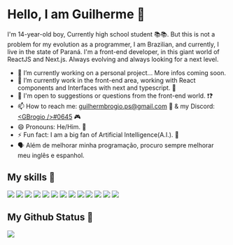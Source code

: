 # Hello, I am Guilherme 👋

I'm 14-year-old boy, Currently high school student 📚📚. But this is not a problem for my evolution as a programmer, I am Brazilian, and currently, I live in the state of Paraná. I'm a front-end developer, in this giant world of ReactJS and Next.js. Always evolving and always looking for a next level.

- 🔭 I’m currently working on a personal project... More infos coming soon.
- 🌱 I’m currently work in the front-end area, working with React components and Interfaces with next and typescript. 💼
- 💬 I'm open to suggestions or questions from the front-end world. ❗❓
- 📫 How to reach me: [guilhermbrogio.ps@gmail.com](mailto:guilhermebrogio.ps@gmail.com) 📧 & my Discord: [\<GBrogio /\>#0645](https://discord.com/channels/@me) 🎮
- 😄 Pronouns: He/Him. 👦
- ⚡ Fun fact: I am a big fan of Artificial Intelligence(A.I.). 🤖
- 🗣️ Além de melhorar minha programação, procuro sempre melhorar meu inglês e espanhol.

## My skills 🚀

![](https://img.shields.io/badge/HTML5-E34F26?style=for-the-badge&logo=html5&logoColor=white)
![](https://img.shields.io/badge/JavaScript-F7DF1E?style=for-the-badge&logo=javascript&logoColor=black)
![](https://img.shields.io/badge/NextJS-000?style=for-the-badge&logo=Next.js&logoColor=white)
![](https://img.shields.io/badge/CSS3-1572B6?style=for-the-badge&logo=css3&logoColor=white)
![](https://img.shields.io/badge/Sass-CC6699?style=for-the-badge&logo=sass&logoColor=white)
![](https://img.shields.io/badge/React-20232A?style=for-the-badge&logo=react&logoColor=61DAFB)
![](https://img.shields.io/badge/Bootstrap-563D7C?style=for-the-badge&logo=bootstrap&logoColor=white)
![](https://img.shields.io/badge/Material--UI-0081CB?style=for-the-badge&logo=material-ui&logoColor=white)
![](https://img.shields.io/badge/TypeScript-0081CB?style=for-the-badge&logo=typescript&logoColor=white)
![](https://img.shields.io/badge/MongoDB-4EA94B?style=for-the-badge&logo=mongodb&logoColor=white)
![](https://img.shields.io/badge/figma-0AC97F?style=for-the-badge&logo=figma&logoColor=white)
![](https://img.shields.io/badge/adobeXd-purple?style=for-the-badge&logo=adobexd&logoColor=white)
![](https://img.shields.io/badge/%F0%9F%92%85%20Styled_Components&Icons-pink?style=for-the-badge)

## My Github Status 🦸

![](https://github-readme-stats.vercel.app/api?username=gbrogio&show_icons=true&bg_color=45,fc00ff,00dbde&title_color=fff&text_color=fff)
